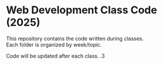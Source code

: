 # Web Development Class Code (2025)

This repository contains the code written during classes.  
Each folder is organized by week/topic.

Code will be updated after each class.
.3